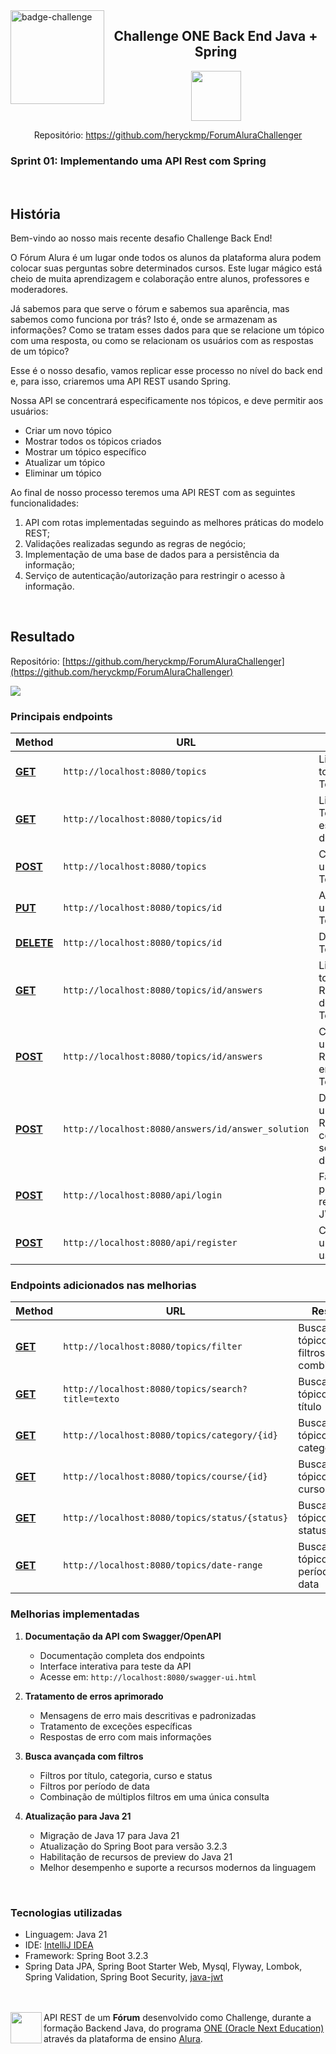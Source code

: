 <img align=left src="https://i.imgur.com/obfZlgE.png" height=150 alt="badge-challenge">

<h2 align=center>Challenge ONE Back End Java + Spring</h2>

<div align=center>

<img height="80" margin="10" src="https://i.imgur.com/9Gq6RS0.png">
<p>Repositório: <a href="https://github.com/heryckmp/ForumAluraChallenger">https://github.com/heryckmp/ForumAluraChallenger</a></p>
</div>

### Sprint 01: Implementando uma API Rest com Spring

<br> 

## História

Bem-vindo ao nosso mais recente desafio Challenge Back End!

O Fórum Alura é um lugar onde todos os alunos da plataforma alura podem colocar suas perguntas sobre determinados
cursos. Este lugar mágico está cheio de muita aprendizagem e colaboração entre alunos, professores e moderadores.

Já sabemos para que serve o fórum e sabemos sua aparência, mas sabemos como funciona por trás? Isto é, onde se armazenam
as informações? Como se tratam esses dados para que se relacione um tópico com uma resposta, ou como se relacionam os
usuários com as respostas de um tópico?

Esse é o nosso desafio, vamos replicar esse processo no nível do back end e, para isso, criaremos uma API REST usando
Spring.

Nossa API se concentrará especificamente nos tópicos, e deve permitir aos usuários:

- Criar um novo tópico
- Mostrar todos os tópicos criados
- Mostrar um tópico específico
- Atualizar um tópico
- Eliminar um tópico


Ao final de nosso processo teremos uma API REST com as seguintes funcionalidades:

1. API com rotas implementadas seguindo as melhores práticas do modelo REST;
2. Validações realizadas segundo as regras de negócio;
3. Implementação de uma base de dados para a persistência da informação;
4. Serviço de autenticação/autorização para restringir o acesso à informação.

<br>

## Resultado

Repositório: [https://github.com/heryckmp/ForumAluraChallenger](https://github.com/heryckmp/ForumAluraChallenger)

<img src="https://i.imgur.com/AEavqEN.png">

### Principais endpoints

| Method          | URL                                                | Result                                       |
|-----------------|----------------------------------------------------|----------------------------------------------|
| **[GET](#)**    | `http://localhost:8080/topics`                     | Lista todos os Tópicos                       |
| **[GET](#)**    | `http://localhost:8080/topics/id`                  | Lista um Tópico específico detalhado         |
| **[POST](#)**   | `http://localhost:8080/topics`                     | Cadastra um Tópico                           |
| **[PUT](#)**    | `http://localhost:8080/topics/id`                  | Atualiza um Tópico                           |
| **[DELETE](#)** | `http://localhost:8080/topics/id`                  | Deleta um Tópico                             |
| **[GET](#)**    | `http://localhost:8080/topics/id/answers`          | Lista todas as Respostas de um Tópico        |
| **[POST](#)**   | `http://localhost:8080/topics/id/answers`          | Cadastra uma Resposta em um Tópico           |
| **[POST](#)**   | `http://localhost:8080/answers/id/answer_solution` | Define uma Resposta como a solução do Tópico |
| **[POST](#)**   | `http://localhost:8080/api/login`                  | Faz login para receber JWT                   |
| **[POST](#)**   | `http://localhost:8080/api/register`               | Cadastra um novo usuário                     |

### Endpoints adicionados nas melhorias

| Method          | URL                                                | Result                                       |
|-----------------|----------------------------------------------------|----------------------------------------------|
| **[GET](#)**    | `http://localhost:8080/topics/filter`              | Busca tópicos com filtros combinados         |
| **[GET](#)**    | `http://localhost:8080/topics/search?title=texto`  | Busca tópicos por título                     |
| **[GET](#)**    | `http://localhost:8080/topics/category/{id}`       | Busca tópicos por categoria                  |
| **[GET](#)**    | `http://localhost:8080/topics/course/{id}`         | Busca tópicos por curso                      |
| **[GET](#)**    | `http://localhost:8080/topics/status/{status}`     | Busca tópicos por status                     |
| **[GET](#)**    | `http://localhost:8080/topics/date-range`          | Busca tópicos por período de data            |

### Melhorias implementadas

1. **Documentação da API com Swagger/OpenAPI**
   - Documentação completa dos endpoints
   - Interface interativa para teste da API
   - Acesse em: `http://localhost:8080/swagger-ui.html`

2. **Tratamento de erros aprimorado**
   - Mensagens de erro mais descritivas e padronizadas
   - Tratamento de exceções específicas
   - Respostas de erro com mais informações

3. **Busca avançada com filtros**
   - Filtros por título, categoria, curso e status
   - Filtros por período de data
   - Combinação de múltiplos filtros em uma única consulta

4. **Atualização para Java 21**
   - Migração de Java 17 para Java 21
   - Atualização do Spring Boot para versão 3.2.3
   - Habilitação de recursos de preview do Java 21
   - Melhor desempenho e suporte a recursos modernos da linguagem

<br>

### Tecnologias utilizadas

- Linguagem: Java 21
- IDE: <a href="https://www.jetbrains.com/idea/">IntelliJ IDEA</a>
- Framework: Spring Boot 3.2.3
- Spring Data JPA, Spring Boot Starter Web, Mysql, Flyway, Lombok, Spring Validation, Spring Boot
  Security, <a href="https://github.com/auth0/java-jwt">java-jwt</a>

<br><br>
[<img align="left" height="50" margin="10" src="https://i.imgur.com/RYYUpCK.png">](https://www.oracle.com/br/education/oracle-next-education/)
API REST de um **Fórum** desenvolvido como Challenge, durante a formação Backend Java, do
programa <a href="https://www.oracle.com/br/education/oracle-next-education/">ONE (Oracle Next Education)</a> através da
plataforma de ensino <a href="https://www.alura.com.br/">Alura</a>.
